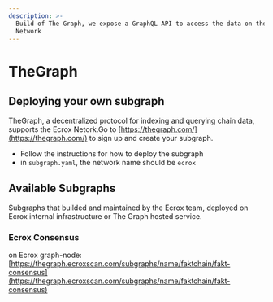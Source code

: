 ```yaml
---
description: >-
  Build of The Graph, we expose a GraphQL API to access the data on the Ecrox
  Network
---
```


# TheGraph

## Deploying your own subgraph

TheGraph, a decentralized protocol for indexing and querying chain data, supports the Ecrox Netork.Go to [https://thegraph.com/](https://thegraph.com/) to sign up and create your subgraph.

* Follow the instructions for how to deploy the subgraph
* in `subgraph.yaml`, the network name should be `ecrox`

## Available Subgraphs

Subgraphs that builded and maintained by the Ecrox team, deployed on Ecrox internal infrastructure or The Graph hosted service.

### Ecrox Consensus

on Ecrox graph-node: [https://thegraph.ecroxscan.com/subgraphs/name/faktchain/fakt-consensus](https://thegraph.ecroxscan.com/subgraphs/name/faktchain/fakt-consensus)
